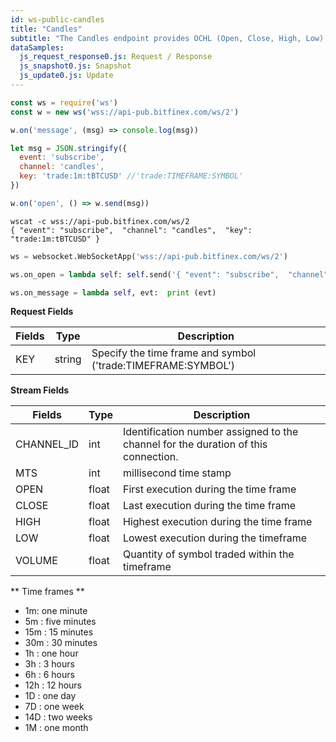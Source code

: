 ```yaml
---
id: ws-public-candles
title: "Candles"
subtitle: "The Candles endpoint provides OCHL (Open, Close, High, Low) and volume data for the specified trading pair."
dataSamples:
  js_request_response0.js: Request / Response
  js_snapshot0.js: Snapshot
  js_update0.js: Update
---
```

```javascript [1590649447409003-javascript]
const ws = require('ws')
const w = new ws('wss://api-pub.bitfinex.com/ws/2')

w.on('message', (msg) => console.log(msg))

let msg = JSON.stringify({ 
  event: 'subscribe', 
  channel: 'candles', 
  key: 'trade:1m:tBTCUSD' //'trade:TIMEFRAME:SYMBOL'
})

w.on('open', () => w.send(msg))
```

```shell [1590649447409003-shell]
wscat -c wss://api-pub.bitfinex.com/ws/2
{ "event": "subscribe",  "channel": "candles",  "key": "trade:1m:tBTCUSD" }
```

```python [1590649447409003-python]
ws = websocket.WebSocketApp('wss://api-pub.bitfinex.com/ws/2')

ws.on_open = lambda self: self.send('{ "event": "subscribe",  "channel": "candles",  "key": "trade:1m:tBTCUSD" }')

ws.on_message = lambda self, evt:  print (evt)
```

**Request Fields**

Fields | Type | Description
--- | --- | ---
KEY | string | Specify the time frame and symbol ('trade:TIMEFRAME:SYMBOL')

**Stream Fields**

Fields | Type | Description
--- | --- | ---
CHANNEL_ID | int | Identification number assigned to the channel for the duration of this connection.
MTS | int | millisecond time stamp
OPEN  |  float  |  First execution during the time frame
CLOSE  |  float  | Last execution during the time frame
HIGH  |  float  |  Highest execution during the time frame
LOW  |  float  |  Lowest execution during the timeframe
VOLUME  |  float  |  Quantity of symbol traded within the timeframe

** Time frames **
- 1m:  one minute
- 5m : five minutes
- 15m : 15 minutes
- 30m : 30 minutes
- 1h : one hour
- 3h : 3 hours
- 6h : 6 hours
- 12h : 12 hours
- 1D : one day
- 7D : one week
- 14D : two weeks
- 1M : one month

